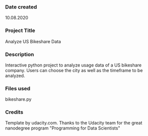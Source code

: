 ### Date created
10.08.2020

### Project Title
Analyze US Bikeshare Data

### Description
Interactive python project to analyze usage data of a US bikeshare company. Users can choose the city as well as the timeframe to be analyzed.

### Files used
bikeshare.py

### Credits
Template by udacity.com. Thanks to the Udacity team for the great nanodegree program "Programming for Data Scientists"